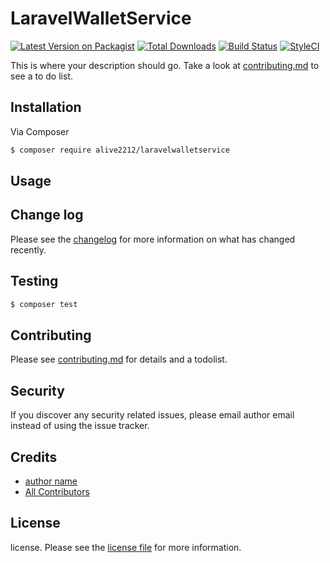 # LaravelWalletService

[![Latest Version on Packagist][ico-version]][link-packagist]
[![Total Downloads][ico-downloads]][link-downloads]
[![Build Status][ico-travis]][link-travis]
[![StyleCI][ico-styleci]][link-styleci]

This is where your description should go. Take a look at [contributing.md](contributing.md) to see a to do list.

## Installation

Via Composer

``` bash
$ composer require alive2212/laravelwalletservice
```

## Usage

## Change log

Please see the [changelog](changelog.md) for more information on what has changed recently.

## Testing

``` bash
$ composer test
```

## Contributing

Please see [contributing.md](contributing.md) for details and a todolist.

## Security

If you discover any security related issues, please email author email instead of using the issue tracker.

## Credits

- [author name][link-author]
- [All Contributors][link-contributors]

## License

license. Please see the [license file](license.md) for more information.

[ico-version]: https://img.shields.io/packagist/v/alive2212/laravelwalletservice.svg?style=flat-square
[ico-downloads]: https://img.shields.io/packagist/dt/alive2212/laravelwalletservice.svg?style=flat-square
[ico-travis]: https://img.shields.io/travis/alive2212/laravelwalletservice/master.svg?style=flat-square
[ico-styleci]: https://styleci.io/repos/12345678/shield

[link-packagist]: https://packagist.org/packages/alive2212/laravelwalletservice
[link-downloads]: https://packagist.org/packages/alive2212/laravelwalletservice
[link-travis]: https://travis-ci.org/alive2212/laravelwalletservice
[link-styleci]: https://styleci.io/repos/12345678
[link-author]: https://github.com/alive2212
[link-contributors]: ../../contributors]